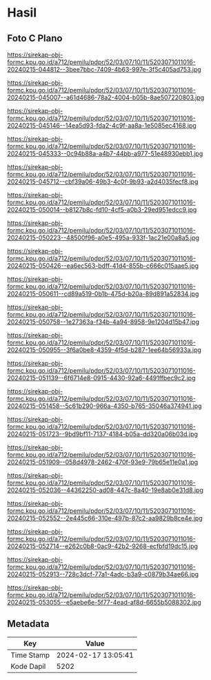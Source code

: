 # Hasil

## Foto C Plano

https://sirekap-obj-formc.kpu.go.id/a712/pemilu/pdpr/52/03/07/10/11/5203071011016-20240215-044812--3bee7bbc-7409-4b63-997e-3f5c405ad753.jpg

https://sirekap-obj-formc.kpu.go.id/a712/pemilu/pdpr/52/03/07/10/11/5203071011016-20240215-045007--a61d4686-78a2-4004-b05b-8ae507220803.jpg

https://sirekap-obj-formc.kpu.go.id/a712/pemilu/pdpr/52/03/07/10/11/5203071011016-20240215-045146--14ea5d93-fda2-4c9f-aa8a-1e5085ec4168.jpg

https://sirekap-obj-formc.kpu.go.id/a712/pemilu/pdpr/52/03/07/10/11/5203071011016-20240215-045333--0c94b88a-a4b7-44bb-a977-51e48930ebb1.jpg

https://sirekap-obj-formc.kpu.go.id/a712/pemilu/pdpr/52/03/07/10/11/5203071011016-20240215-045712--cbf39a06-49b3-4c0f-9b93-a2d4035fecf8.jpg

https://sirekap-obj-formc.kpu.go.id/a712/pemilu/pdpr/52/03/07/10/11/5203071011016-20240215-050014--b8127b8c-fd10-4cf5-a0b3-29ed951edcc9.jpg

https://sirekap-obj-formc.kpu.go.id/a712/pemilu/pdpr/52/03/07/10/11/5203071011016-20240215-050223--48500f96-a0e5-495a-933f-1ac21e00a8a5.jpg

https://sirekap-obj-formc.kpu.go.id/a712/pemilu/pdpr/52/03/07/10/11/5203071011016-20240215-050426--ea6ec563-bdff-41d4-855b-c666c015aae5.jpg

https://sirekap-obj-formc.kpu.go.id/a712/pemilu/pdpr/52/03/07/10/11/5203071011016-20240215-050611--cd89a519-0b1b-475d-b20a-89d891a52834.jpg

https://sirekap-obj-formc.kpu.go.id/a712/pemilu/pdpr/52/03/07/10/11/5203071011016-20240215-050758--1e27363a-f34b-4a94-8958-9e1204d15b47.jpg

https://sirekap-obj-formc.kpu.go.id/a712/pemilu/pdpr/52/03/07/10/11/5203071011016-20240215-050955--3f6a0be8-4359-4f5d-b287-1ee64b56933a.jpg

https://sirekap-obj-formc.kpu.go.id/a712/pemilu/pdpr/52/03/07/10/11/5203071011016-20240215-051139--6f6714e8-0915-4430-92a6-4491ffbec9c2.jpg

https://sirekap-obj-formc.kpu.go.id/a712/pemilu/pdpr/52/03/07/10/11/5203071011016-20240215-051458--5c61b290-966a-4350-b765-35046a374941.jpg

https://sirekap-obj-formc.kpu.go.id/a712/pemilu/pdpr/52/03/07/10/11/5203071011016-20240215-051723--9bd9bf11-7137-4184-b05a-dd320a06b03d.jpg

https://sirekap-obj-formc.kpu.go.id/a712/pemilu/pdpr/52/03/07/10/11/5203071011016-20240215-051909--058d4978-2462-470f-93e9-79b65e11e0a1.jpg

https://sirekap-obj-formc.kpu.go.id/a712/pemilu/pdpr/52/03/07/10/11/5203071011016-20240215-052036--44362250-ad08-447c-8a40-19e8ab0e31d8.jpg

https://sirekap-obj-formc.kpu.go.id/a712/pemilu/pdpr/52/03/07/10/11/5203071011016-20240215-052552--2e445c66-310e-497b-87c2-aa9829b8ce4e.jpg

https://sirekap-obj-formc.kpu.go.id/a712/pemilu/pdpr/52/03/07/10/11/5203071011016-20240215-052714--e262c0b8-0ac9-42b2-9268-ecfbfd19dc15.jpg

https://sirekap-obj-formc.kpu.go.id/a712/pemilu/pdpr/52/03/07/10/11/5203071011016-20240215-052913--728c3dcf-77a1-4adc-b3a9-c0879b34ae66.jpg

https://sirekap-obj-formc.kpu.go.id/a712/pemilu/pdpr/52/03/07/10/11/5203071011016-20240215-053055--e5aebe6e-5f77-4ead-af8d-6655b5088302.jpg


## Metadata

| Key        | Value               |
| ---------- | ------------------- |
| Time Stamp | 2024-02-17 13:05:41 |
| Kode Dapil | 5202                |



